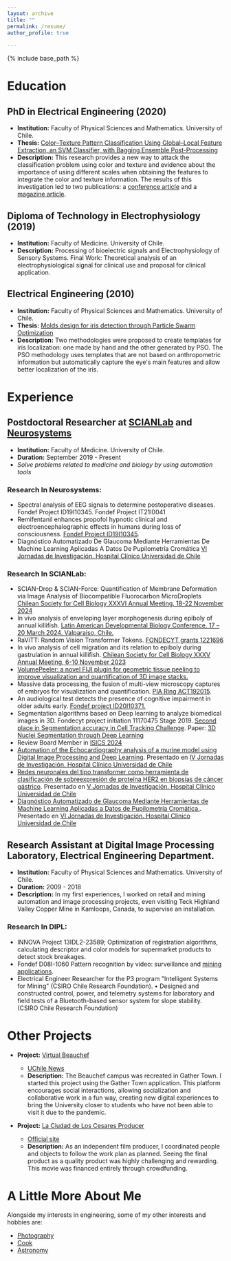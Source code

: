 ```yaml
---
layout: archive
title: ""
permalink: /resume/
author_profile: true

---
```


{% include base_path %}

# Education
## PhD in Electrical Engineering (2020)
- **Institution:** Faculty of Physical Sciences and Mathematics. University of Chile.
- **Thesis:** [Color–Texture Pattern Classification Using Global–Local Feature Extraction, an SVM Classifier, with Bagging Ensemble Post-Processing](https://www.cec.uchile.cl/~canavarr/Tesis/Navarro_2020.pdf)
- **Description:**
  This research provides a new way to attack the classification problem using color and texture and evidence about the importance of using different scales when obtaining the features to integrate the color and texture information. The results of this investigation led to two publications: a [conference article](https://doi.org/10.1109/SMC.2013.562) and a [magazine article](https://doi.org/10.3390/app9153130).
  

## Diploma of Technology in Electrophysiology (2019)
- **Institution:** Faculty of Medicine. University of Chile.
- **Description:** Processing of bioelectric signals and Electrophysiology of Sensory Systems. Final Work: Theoretical analysis of an electrophysiological signal for clinical use and proposal for clinical application.

## Electrical Engineering (2010) 
- **Institution:** Faculty of Physical Sciences and Mathematics. University of Chile.
- **Thesis:** [Molds design for iris detection through Particle Swarm Optimization](https://www.cec.uchile.cl/~canavarr/Tesis/Navarro_2010.pdf)
- **Description:** Two methodologies were proposed to create templates for iris localization: one made by hand and the other generated by PSO. The PSO methodology uses templates that are not based on anthropometric information but automatically capture the eye's main features and allow better localization of the iris.  

# Experience

## Postdoctoral Researcher at [SCIANLab](https://scian.cl/scientific-image-analysis/team-members-scianlab/) and [Neurosystems](https://neurosistemas.cl/en/2021/10/19/carlos-navarro/)
- **Institution:** Faculty of Medicine. University of Chile.
- **Duration:** September 2019 - Present
- _Solve problems related to medicine and biology by using automation tools_

### **Research In Neurosystems:**
- Spectral analysis of EEG signals to determine postoperative diseases. Fondef Project ID19I10345. Fondef Project IT21I0041
- Remifentanil enhances propofol hypnotic clinical and electroencephalographic effects in humans during loss of consciousness. [Fondef Project ID19I10345](https://www.cec.uchile.cl/~canavarr/Posters/2021_Remifentanil_enhances.pdf).
- Diagnóstico Automatizado De Glaucoma Mediante Herramientas De Machine Learning Aplicadas A Datos De Pupilometría Cromática [VI Jornadas de Investigación. Hospital Clínico Universidad de Chile](https://www.cec.uchile.cl/~canavarr/Posters/2024_MZamorano_Diagnostico.pdf)

### **Research In SCIANLab:**
- SCIAN-Drop & SCIAN-Force: Quantification of Membrane Deformation via Image Analysis of Biocompatible Fluorocarbon MicroDroplets [Chilean Society for Cell Biology XXXVI Annual Meeting, 18-22 November 2024](https://www.cec.uchile.cl/~canavarr/Posters/2024_MCarvajal_SCIANForceSCIANDrop.pdf)
- In vivo analysis of enveloping layer morphogenesis during epiboly of annual killifish. [Latin American Developmental Biology Conference. 17 – 20 March 2024, Valparaiso, Chile.](https://www.cec.uchile.cl/~canavarr/Posters/2024_NGuerrero_InVivo.pdf)
- RaViTT: Random Vision Transformer Tokens. [FONDECYT grants 1221696](https://arxiv.org/pdf/2306.10959.pdf)
- In vivo analysis of cell migration and its relation to epiboly during gastrulation in annual killifish. [Chilean Society for Cell Biology XXXV Annual Meeting, 6-10 November 2023](https://www.cec.uchile.cl/~canavarr/Posters/2023_YLemusSBCCH.pdf)
- [VolumePeeler: a novel FIJI plugin for geometric tissue peeling to improve visualization and quantification of 3D image stacks.](https://bmcbioinformatics.biomedcentral.com/articles/10.1186/s12859-023-05403-z)
- Massive data processing, the fusion of multi-view microscopy captures of embryos for visualization and quantification. [PIA Ring ACT192015](https://www.conicyt.cl/pia/2019/07/04/concurso-anillos-de-investigacion-en-ciencia-y-tecnologia-y-anillos-de-investigacion-en-ciencia-antartica-2019-etapa-proyectos/#tab-04).
- An audiological test detects the presence of cognitive impairment in older adults early. [Fondef project ID20I10371.](https://www.biorxiv.org/content/biorxiv/early/2023/02/05/2023.02.03.527051.full.pdf)
- Segmentation algorithms based on Deep learning to analyze biomedical images in 3D. Fondecyt project initiation 11170475 Stage 2019. [Second place in Segmentation accuracy in Cell Tracking Challenge](http://celltrackingchallenge.net/participants/UCH-CL/). Paper: [3D Nuclei Segmentation through Deep Learning](https://www.computer.org/csdl/proceedings-article/cai/2023/398400a309/1PhCElOJQcM)
- Review Board Member in [ISICS 2024](https://isics.cedai.cl/2024/)
- [Automation of the Echocardiography analysis of a murine model using Digital Image Processing and Deep Learning](https://www.cec.uchile.cl/~canavarr/Posters/2022_Automatizacion_Ecocardiografia.pdf). Presentado en [IV Jornadas de Investigación. Hospital Clínico Universidad de Chile](https://www.redclinica.cl/Portals/0/Users/014/14/14/2485.pdf)
- [Redes neuronales del tipo transformer como herramienta de clasificación de sobreexpresión de proteína HER2 en biopsias de cáncer gástrico](https://www.cec.uchile.cl/~canavarr/Posters/2023_RedesNeuronales.pdf). Presentado en [V Jornadas de Investigación. Hospital Clínico Universidad de Chile](https://www.redclinica.cl/Portals/_default/Skins/Skin_HCUCH_17_03/images/LIBRO_DE_RESUMENES.pdf)
- [Diagnóstico Automatizado de Glaucoma Mediante Herramientas de Machine Learning Aplicadas a Datos de Pupilometría Cromática.](https://www.cec.uchile.cl/~canavarr/Posters/2024_MZamorano_Diagnostico.pdf). Presentado en [VI Jornadas de Investigación. Hospital Clínico Universidad de Chile](https://www.redclinica.cl/Portals/_default/Skins/Skin_HCUCH_17_03/images/libro-resumenes-listo.pdf)

## Research Assistant at Digital Image Processing Laboratory, Electrical Engineering Department.
- **Institution:** Faculty of Physical Sciences and Mathematics. University of Chile.
- **Duration:** 2009 - 2018
- **Description:** In my first experiences, I worked on retail and mining automation and image processing projects, even visiting Teck Highland Valley Copper Mine in Kamloops, Canada, to supervise an installation.

### **Research In DIPL:**
- INNOVA Project 13IDL2-23589; Optimization of registration algorithms, calculating descriptor and color models for supermarket products to detect stock breakages.
- Fondef D08I-1060 Pattern recognition by video: surveillance and [mining](https://www.cec.uchile.cl/~canavarr/Posters/2013_Lithological_Gabor.pdf) [applications](https://www.cec.uchile.cl/~canavarr/Posters/2012_Rock_Estimation.pdf).
- Electrical Engineer Researcher for the P3 program "Intelligent Systems for Mining" (CSIRO Chile Research Foundation). • Designed and constructed control, power, and telemetry systems for laboratory and field tests of a Bluetooth-based sensor system for slope stability. (CSIRO Chile Research Foundation)

# Other Projects

- **Project:** [Virtual Beauchef](https://tinyurl.com/beauchefvirtual)
  - [UChile News](https://uchile.cl/i176928)
  - **Description:** The Beauchef campus was recreated in Gather Town. I started this project using the Gather Town application. This platform encourages social interactions, allowing socialization and collaborative work in a fun way, creating new digital experiences to bring the University closer to students who have not been able to visit it due to the pandemic.

- **Project:** [La Ciudad de Los Cesares Producer](https://tinyurl.com/CNC-IMDB)
  - [Official site](http://www.laciudaddeloscesares.cl/)
  - **Description:** As an independent film producer, I coordinated people and objects to follow the work plan as planned. Seeing the final product as a quality product was highly challenging and rewarding. This movie was financed entirely through crowdfunding.

# A Little More About Me

Alongside my interests in engineering, some of my other interests and hobbies are:
- [Photography](https://tinyurl.com/CNC-Fotografia)
- [Cook](https://www.caldostrong.com/search/label/cocinando-con-caldo)
- [Astronomy](https://www.caldostrong.com/search/label/astronomia)

